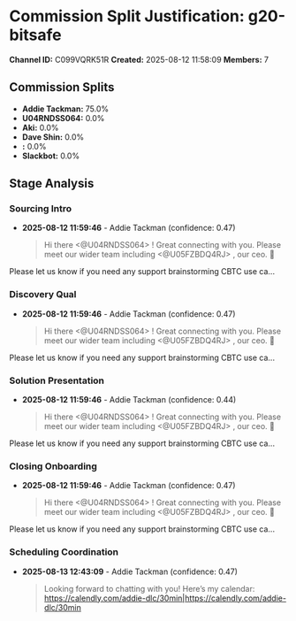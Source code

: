 # Commission Split Justification: g20-bitsafe

**Channel ID:** C099VQRK51R
**Created:** 2025-08-12 11:58:09
**Members:** 7

## Commission Splits

- **Addie Tackman:** 75.0%
- **U04RNDSS064:** 0.0%
- **Aki:** 0.0%
- **Dave Shin:** 0.0%
- **:** 0.0%
- **Slackbot:** 0.0%

## Stage Analysis

### Sourcing Intro

- **2025-08-12 11:59:46** - Addie Tackman (confidence: 0.47)
  > Hi there <@U04RNDSS064> ! Great connecting with you. Please meet our wider team including <@U05FZBDQ4RJ> , our ceo. :raised_hands:

Please let us know if you need any support brainstorming CBTC use ca...

### Discovery Qual

- **2025-08-12 11:59:46** - Addie Tackman (confidence: 0.47)
  > Hi there <@U04RNDSS064> ! Great connecting with you. Please meet our wider team including <@U05FZBDQ4RJ> , our ceo. :raised_hands:

Please let us know if you need any support brainstorming CBTC use ca...

### Solution Presentation

- **2025-08-12 11:59:46** - Addie Tackman (confidence: 0.44)
  > Hi there <@U04RNDSS064> ! Great connecting with you. Please meet our wider team including <@U05FZBDQ4RJ> , our ceo. :raised_hands:

Please let us know if you need any support brainstorming CBTC use ca...

### Closing Onboarding

- **2025-08-12 11:59:46** - Addie Tackman (confidence: 0.47)
  > Hi there <@U04RNDSS064> ! Great connecting with you. Please meet our wider team including <@U05FZBDQ4RJ> , our ceo. :raised_hands:

Please let us know if you need any support brainstorming CBTC use ca...

### Scheduling Coordination

- **2025-08-13 12:43:09** - Addie Tackman (confidence: 0.47)
  > Looking forward to chatting with you! Here’s my calendar: <https://calendly.com/addie-dlc/30min|https://calendly.com/addie-dlc/30min>

